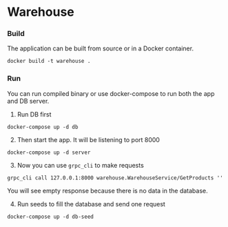 # Warehouse

### Build
The application can be built from source or in a Docker container.
```shell
docker build -t warehouse .
```

### Run
You can run compiled binary or use docker-compose to run both the app and DB server.

1. Run DB first
```shell
docker-compose up -d db
```

2. Then start the app. It will be listening to port 8000
```shell
docker-compose up -d server
```

3. Now you can use `grpc_cli` to make requests
```shell
grpc_cli call 127.0.0.1:8000 warehouse.WarehouseService/GetProducts ''
```
You will see empty response because there is no data in the database.

4. Run seeds to fill the database and send one request
```shell
docker-compose up -d db-seed
```
